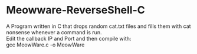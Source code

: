 # Meowware-ReverseShell-C
A Program written in C that drops random cat.txt files and fills them with cat nonsense whenever a command is run. \
Edit the callback IP and Port and then compile with: \
gcc MeowWare.c -o MeowWare
